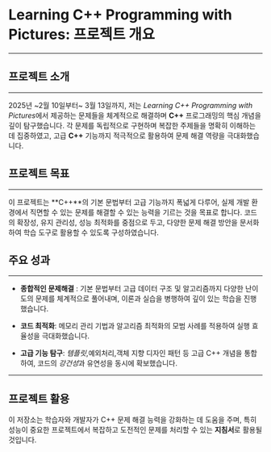 
 # Learning C++ Programming with Pictures: 프로젝트 개요

 ---
 ## 프로젝트 소개

 ----
2025년 ~2월 10일부터~ 3월 13일까지, 저는 *Learning C++ Programming with 
Pictures*에서 제공하는 문제들을 체계적으로 해결하며 **C++** 프로그래밍의 핵심 개념을 깊이 탐구했습니다. 
각 문제를 독립적으로 구현하며 복잡한 주제들을 명확히 이해하는 데 집중하였고, 
고급 **C++** 기능까지 적극적으로 활용하여 문제 해결 역량을 극대화했습니다.

## 프로젝트 목표

----
이 프로젝트는 **C++**의 기본 문법부터 고급 기능까지 폭넓게 다루어, 실제 개발 환경에서 
직면할 수 있는 문제를 해결할 수 있는 능력을 기르는 것을 목표로 합니다. 
코드의 확장성, 유지 관리성, 성능 최적화를 중점으로 두고, 다양한 문제 해결 방안을 문서화하여 
학습 도구로 활용할 수 있도록 구성하였습니다.

## 주요 성과

----
* **종합적인 문제해결** : 기본 문법부터 고급 데이터 구조 및 알고리즘까지 다양한 
난이도의 문제를 체계적으로 풀어내며, 이론과 실습을 병행하여 깊이 있는 학습을 진행했습니다.

* **코드 최적화**: 메모리 관리 기법과 알고리즘 최적화의 모범 사례를 적용하여 실행 효율성을 극대화했습니다.

* **고급 기능 탐구**: *템플릿*,예외처리,객체 지향 디자인 패턴 등 고급 C++ 개념을 통합하여, 코드의 *강건성*과
유연성을 동시에 확보했습니다.

----

## 프로젝트 활용

이 저장소는 학습자와 개발자가 C++ 문제 해결 능력을 강화하는 데 도움을 주며, 특히 성능이 중요한 프로젝트에서 복잡하고 도전적인 문제를 처리할 수 있는 **지침서**로 활용될 것입니다.
